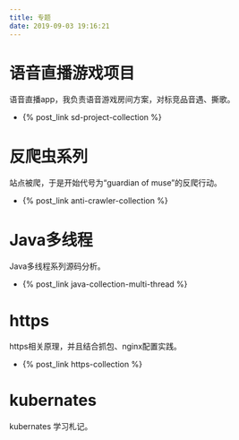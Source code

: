 ```yaml
---
title: 专题
date: 2019-09-03 19:16:21
---
```


# 语音直播游戏项目

语音直播app，我负责语音游戏房间方案，对标竞品音遇、撕歌。
- {% post_link sd-project-collection %}


# 反爬虫系列

站点被爬，于是开始代号为“guardian of muse”的反爬行动。
- {% post_link anti-crawler-collection %}

# Java多线程

Java多线程系列源码分析。
- {% post_link java-collection-multi-thread %}


# https

https相关原理，并且结合抓包、nginx配置实践。
- {% post_link https-collection %}

# kubernates

kubernates 学习札记。

